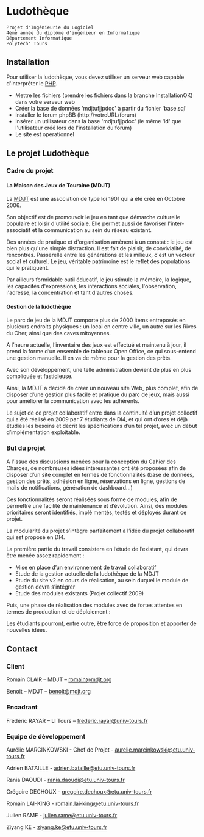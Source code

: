 Ludothèque
==========

    Projet d'Ingénieurie du Logiciel
    4ème année du diplôme d'ingénieur en Informatique
    Département Informatique
    Polytech' Tours

Installation
------------

Pour utiliser la ludothèque, vous devez utiliser un serveur web capable
d'interpréter le [PHP](http://www.php.net/).

* Mettre les fichiers (prendre les fichiers dans la branche InstallationOK) dans votre serveur web
* Créer la base de données 'mdjtufjjpdoc' à partir du fichier 'base.sql'
* Installer le forum phpBB (http://votreURL/forum)
* Insérer un utilisateur dans la base 'mdjtufjjpdoc' (le même 'id' que l'utilisateur créé lors de l'installation du forum)
* Le site est opérationnel

Le projet Ludothèque
--------------------

### Cadre du projet

#### La Maison des Jeux de Touraine (MDJT)

La [MDJT](http://mdjt.org/) est une association de type loi 1901 qui a été crée en Octobre 2006.

Son objectif est de promouvoir le jeu en tant que démarche culturelle populaire et loisir d'utilité sociale.
Elle permet aussi de favoriser l'inter-associatif et la communication au sein du réseau existant.

Des années de pratique et d'organisation amènent à un constat : le jeu est bien plus qu'une simple distraction.
Il est fait de plaisir, de convivialité, de rencontres. Passerelle entre les générations et les milieux, c'est un vecteur social et culturel.
Le jeu, véritable patrimoine est le reflet des populations qui le pratiquent.

Par ailleurs formidable outil éducatif, le jeu stimule la mémoire, la logique, les capacités d'expressions, les interactions sociales, l'observation,
l'adresse, la concentration et tant d'autres choses.

#### Gestion de la ludothèque

Le parc de jeu de la MDJT comporte plus de 2000 items entreposés en plusieurs endroits physiques : 
un local en centre ville, un autre sur les Rives du Cher, ainsi que des caves mitoyennes.

A l’heure actuelle, l’inventaire des jeux est effectué et maintenu à jour, il prend la forme d’un 
ensemble de tableaux Open Office, ce qui sous-entend une gestion manuelle. Il en va de même pour 
la gestion des prêts.

Avec son développement, une telle administration devient de plus en plus compliquée et fastidieuse.

Ainsi, la MDJT a décidé de créer un nouveau site Web, plus complet, afin de disposer d’une gestion 
plus facile et pratique du parc de jeux, mais aussi pour améliorer la communication avec les adhérents.

Le sujet de ce projet collaboratif entre dans la continuité d’un projet collectif qui a été réalisé 
en 2009 par 7 étudiants de DI4, et qui ont d’ores et déjà étudiés les besoins et décrit les spécifications 
d’un tel projet, avec un début d’implémentation exploitable.

### But du projet

A l’issue des discussions menées pour la conception du Cahier des Charges, de nombreuses idées
intéressantes ont été proposées afin de disposer d’un site complet en termes de fonctionnalités
(base de données, gestion des prêts, adhésion en ligne, réservations en ligne, gestions de mails de
notifications, génération de dashboard...)

Ces fonctionnalités seront réalisées sous forme de modules, afin de permettre une facilité de
maintenance et d’évolution. Ainsi, des modules prioritaires seront identifiés, implé mentés, testés
et déployés durant ce projet.

La modularité du projet s’intègre parfaitement à l’idée du projet collaboratif qui est proposé en DI4.

La première partie du travail consistera en l’étude de l’existant, qui devra être menée assez rapidement :

* Mise en place d’un environnement de travail collaboratif
* Etude de la gestion actuelle de la ludothèque de la MDJT
* Etude du site v2 en cours de réalisation, au sein duquel le module de gestion devra s’intégrer
* Etude des modules existants (Projet collectif 2009)

Puis, une phase de réalisation des modules avec de fortes attentes en termes de production et de déploiement :

Les étudiants pourront, entre outre, être force de proposition et apporter de nouvelles idées.

Contact
-------

### Client
Romain CLAIR – MDJT – romain@mdjt.org

Benoit – MDJT – benoit@mdjt.org

### Encadrant
Frédéric RAYAR – LI Tours – frederic.rayar@univ-tours.fr 

### Equipe de développement
Aurélie MARCINKOWSKI - Chef de Projet - aurelie.marcinkowski@etu.univ-tours.fr

Adrien BATAILLE - adrien.bataille@etu.univ-tours.fr

Rania DAOUDI - rania.daoudi@etu.univ-tours.fr

Grégoire DECHOUX - gregoire.dechoux@etu.univ-tours.fr

Romain LAI-KING - romain.lai-king@etu.univ-tours.fr

Julien RAME - julien.rame@etu.univ-tours.fr

Ziyang KE - ziyang.ke@etu.univ-tours.fr